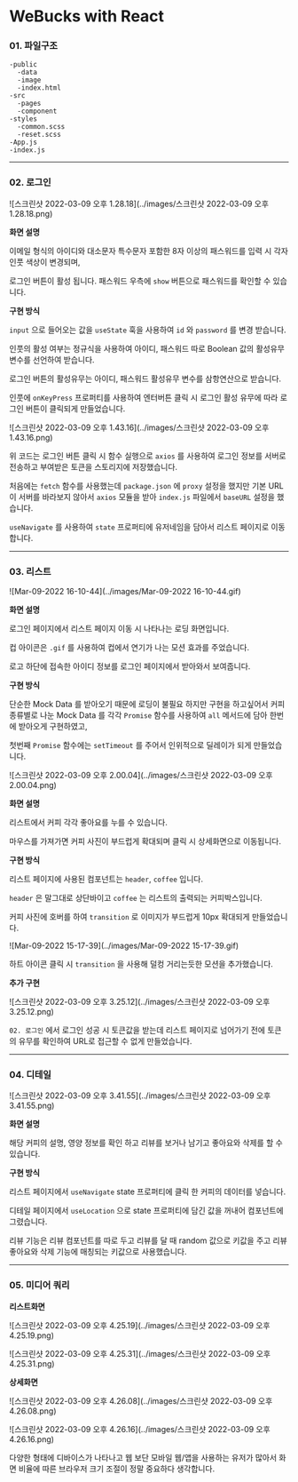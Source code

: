 # WeBucks with React

### 01. 파일구조

```
-public
  -data
  -image
  -index.html
-src
  -pages
  -component
-styles
  -common.scss
  -reset.scss
-App.js
-index.js
```

---

### 02. 로그인

![스크린샷 2022-03-09 오후 1.28.18](../images/스크린샷 2022-03-09 오후 1.28.18.png)

**화면 설명**

이메일 형식의 아이디와 대소문자 특수문자 포함한 8자 이상의 패스워드를 입력 시 각자 인풋 색상이 변경되며,

로그인 버튼이 활성 됩니다. 패스워드 우측에 `show` 버튼으로 패스워드를 확인할 수 있습니다.

**구현 방식**

`input` 으로 들어오는 값을 `useState` 훅을 사용하여 `id` 와 `password` 를 변경 받습니다.

인풋의 활성 여부는 정규식을 사용하여 아이디, 패스워드 따로 Boolean 값의 활성유무 변수를 선언하여 받습니다.

로그인 버튼의 활성유무는 아이디, 패스워드 활성유무 변수를 삼항연산으로 받습니다.

인풋에 `onKeyPress` 프로퍼티를 사용하여 엔터버튼 클릭 시 로그인 활성 유무에 따라 로그인 버튼이 클릭되게 만들었습니다.

![스크린샷 2022-03-09 오후 1.43.16](../images/스크린샷 2022-03-09 오후 1.43.16.png)

위 코드는 로그인 버튼 클릭 시 함수 실행으로 `axios` 를 사용하여 로그인 정보를 서버로 전송하고 부여받은 토큰을 스토리지에 저장했습니다.

처음에는 `fetch` 함수를 사용했는데 `package.json` 에 `proxy` 설정을 했지만 기본 URL이 서버를 바라보지 않아서 `axios` 모듈을 받아 `index.js` 파일에서 `baseURL` 설정을 했습니다.

`useNavigate` 를 사용하여 `state` 프로퍼티에 유저네임을 담아서 리스트 페이지로 이동합니다.

---

### 03. 리스트

![Mar-09-2022 16-10-44](../images/Mar-09-2022 16-10-44.gif)

**화면 설명**

로그인 페이지에서 리스트 페이지 이동 시 나타나는 로딩 화면입니다.

컵 아이콘은 `.gif` 를 사용하여 컵에서 연기가 나는 모션 효과를 주었습니다.

로고 하단에 접속한 아이디 정보를 로그인 페이지에서 받아와서 보여줍니다.

**구현 방식**

단순한 Mock Data 를 받아오기 때문에 로딩이 불필요 하지만 구현을 하고싶어서 커피 종류별로 나눈 Mock Data 를 각각 `Promise` 함수를 사용하여 `all` 메서드에 담아 한번에 받아오게 구현하였고,

첫번째 `Promise` 함수에는 `setTimeout` 를 주어서 인위적으로 딜레이가 되게 만들었습니다.

![스크린샷 2022-03-09 오후 2.00.04](../images/스크린샷 2022-03-09 오후 2.00.04.png)

**화면 설명**

리스트에서 커피 각각 좋아요를 누를 수 있습니다.

마우스를 가져가면 커피 사진이 부드럽게 확대되며 클릭 시 상세화면으로 이동됩니다.

**구현 방식**

리스트 페이지에 사용된 컴포넌트는 `header`, `coffee` 입니다.

`header` 은 말그대로 상단바이고 `coffee` 는 리스트의 출력되는 커피박스입니다.

커피 사진에 호버를 하여 `transition` 로 이미지가 부드럽게 10px 확대되게 만들었습니다.

![Mar-09-2022 15-17-39](../images/Mar-09-2022 15-17-39.gif)

하트 아이콘 클릭 시 `transition` 을 사용해 덜컹 거리는듯한 모션을 추가했습니다.

**추가 구현**

![스크린샷 2022-03-09 오후 3.25.12](../images/스크린샷 2022-03-09 오후 3.25.12.png)

`02. 로그인` 에서 로그인 성공 시 토큰값을 받는데 리스트 페이지로 넘어가기 전에 토큰의 유무를 확인하여 URL로 접근할 수 없게 만들었습니다.

---

### 04. 디테일

![스크린샷 2022-03-09 오후 3.41.55](../images/스크린샷 2022-03-09 오후 3.41.55.png)

**화면 설명**

해당 커피의 설명, 영양 정보를 확인 하고 리뷰를 보거나 남기고 좋아요와 삭제를 할 수 있습니다.

**구현 방식**

리스트 페이지에서 `useNavigate` state 프로퍼티에 클릭 한 커피의 데이터를 넣습니다.

디테일 페이지에서 `useLocation` 으로 state 프로퍼티에 담긴 값을 꺼내어 컴포넌트에 그렸습니다.

리뷰 기능은 리뷰 컴포넌트를 따로 두고 리뷰를 달 때 random 값으로 키값을 주고 리뷰 좋아요와 삭제 기능에 매칭되는 키값으로 사용했습니다.

---

### 05. 미디어 쿼리

**리스트화면**

![스크린샷 2022-03-09 오후 4.25.19](../images/스크린샷 2022-03-09 오후 4.25.19.png)

![스크린샷 2022-03-09 오후 4.25.31](../images/스크린샷 2022-03-09 오후 4.25.31.png)

**상세화면**

![스크린샷 2022-03-09 오후 4.26.08](../images/스크린샷 2022-03-09 오후 4.26.08.png)

![스크린샷 2022-03-09 오후 4.26.16](../images/스크린샷 2022-03-09 오후 4.26.16.png)

다양한 형태에 디바이스가 나타나고 웹 보단 모바일 웹/앱을 사용하는 유저가 많아서 화면 비율에 따른 브라우저 크기 조절이 정말 중요하다 생각합니다.
